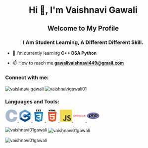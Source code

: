 <h1 align="center">Hi 👋, I'm Vaishnavi Gawali</h1>
<h2 align="center">Welcome to My Profile </h2>
<h3 align="center">I Am Student Learning, A Different Different Skill. </h3>


- 🌱 I’m currently learning **C++ DSA Python**

- 📫 How to reach me **gawalivaishnavi449@gmail.com**

<h3 align="left">Connect with me:</h3>
<p align="left">
<a href="https://linkedin.com/in/vaishnavi gawali" target="blank"><img align="center" src="https://raw.githubusercontent.com/rahuldkjain/github-profile-readme-generator/master/src/images/icons/Social/linked-in-alt.svg" alt="vaishnavi gawali" height="30" width="40" /></a>
<a href="https://instagram.com/vaishnavigawali01" target="blank"><img align="center" src="https://raw.githubusercontent.com/rahuldkjain/github-profile-readme-generator/master/src/images/icons/Social/instagram.svg" alt="vaishnavigawali01" height="30" width="40" /></a>
</p>

<h3 align="left">Languages and Tools:</h3>
<p align="left"> <a href="https://www.cprogramming.com/" target="_blank" rel="noreferrer"> <img src="https://raw.githubusercontent.com/devicons/devicon/master/icons/c/c-original.svg" alt="c" width="40" height="40"/> </a> <a href="https://www.w3schools.com/cpp/" target="_blank" rel="noreferrer"> <img src="https://raw.githubusercontent.com/devicons/devicon/master/icons/cplusplus/cplusplus-original.svg" alt="cplusplus" width="40" height="40"/> </a> <a href="https://www.w3schools.com/css/" target="_blank" rel="noreferrer"> <img src="https://raw.githubusercontent.com/devicons/devicon/master/icons/css3/css3-original-wordmark.svg" alt="css3" width="40" height="40"/> </a> <a href="https://www.w3.org/html/" target="_blank" rel="noreferrer"> <img src="https://raw.githubusercontent.com/devicons/devicon/master/icons/html5/html5-original-wordmark.svg" alt="html5" width="40" height="40"/> </a> <a href="https://developer.mozilla.org/en-US/docs/Web/JavaScript" target="_blank" rel="noreferrer"> <img src="https://raw.githubusercontent.com/devicons/devicon/master/icons/javascript/javascript-original.svg" alt="javascript" width="40" height="40"/> </a> <a href="https://www.oracle.com/" target="_blank" rel="noreferrer"> <img src="https://raw.githubusercontent.com/devicons/devicon/master/icons/oracle/oracle-original.svg" alt="oracle" width="40" height="40"/> </a> <a href="https://www.php.net" target="_blank" rel="noreferrer"> <img src="https://raw.githubusercontent.com/devicons/devicon/master/icons/php/php-original.svg" alt="php" width="40" height="40"/> </a> </p>

<p><img align="left" src="https://github-readme-stats.vercel.app/api/top-langs?username=vaishnavi01gawali&show_icons=true&locale=en&layout=compact" alt="vaishnavi01gawali" /></p>

<p>&nbsp;<img align="center" src="https://github-readme-stats.vercel.app/api?username=vaishnavi01gawali&show_icons=true&locale=en" alt="vaishnavi01gawali" /></p>

<p><img align="center" src="https://github-readme-streak-stats.herokuapp.com/?user=vaishnavi01gawali&" alt="vaishnavi01gawali" /></p>
